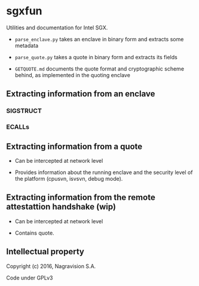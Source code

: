 # sgxfun

Utilities and documentation for Intel SGX.

* `parse_enclave.py` takes an enclave in binary form and extracts some
  metadata

* `parse_quote.py` takes a quote in binary form and extracts its fields

* `GETQUOTE.md` documents the quote format and cryptographic scheme
  behind, as implemented in the quoting enclave

## Extracting information from an enclave

### SIGSTRUCT

### ECALLs

## Extracting information from a quote

 * Can be intercepted at network level

 * Provides information about the running enclave and the security
   level of the platform (cpusvn, isvsvn, debug mode).

## Extracting information from the remote attestattion handshake (wip)

 * Can be intercepted at network level

 * Contains quote.

## Intellectual property

Copyright (c) 2016, Nagravision S.A.

Code under GPLv3

